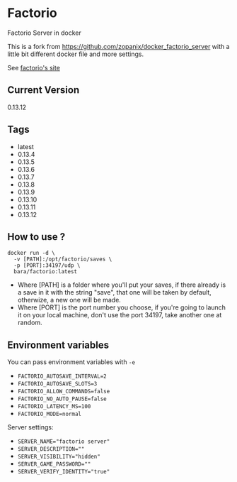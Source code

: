 Factorio
========
Factorio Server in docker

This is a fork from https://github.com/zopanix/docker_factorio_server
with a little bit different docker file and more settings.

See [factorio's site](http://www.factorio.com)

Current Version
---------------
0.13.12

Tags
----

- latest
- 0.13.4
- 0.13.5
- 0.13.6
- 0.13.7
- 0.13.8
- 0.13.9
- 0.13.10
- 0.13.11
- 0.13.12



How to use ?
------------
```
docker run -d \
  -v [PATH]:/opt/factorio/saves \
  -p [PORT]:34197/udp \
  bara/factorio:latest
```
* Where [PATH] is a folder where you'll put your saves, if there already is a save in it with the string "save", that one will be taken by default, otherwize, a new one will be made.
* Where [PORT] is the port number you choose, if you're going to launch it on your local machine, don't use the port 34197, take another one at random.

Environment variables
---------------------

You can pass environment variables with `-e`

* `FACTORIO_AUTOSAVE_INTERVAL=2`
* `FACTORIO_AUTOSAVE_SLOTS=3`
* `FACTORIO_ALLOW_COMMANDS=false`
* `FACTORIO_NO_AUTO_PAUSE=false`
* `FACTORIO_LATENCY_MS=100`
* `FACTORIO_MODE=normal`

Server settings:

* `SERVER_NAME="factorio server"`
* `SERVER_DESCRIPTION=""`
* `SERVER_VISIBILITY="hidden"`
* `SERVER_GAME_PASSWORD=""`
* `SERVER_VERIFY_IDENTITY="true"`

